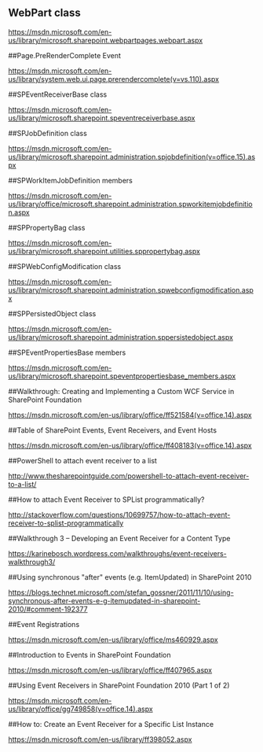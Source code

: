  ## WebPart class

https://msdn.microsoft.com/en-us/library/microsoft.sharepoint.webpartpages.webpart.aspx

##Page.PreRenderComplete Event

https://msdn.microsoft.com/en-us/library/system.web.ui.page.prerendercomplete(v=vs.110).aspx

##SPEventReceiverBase class

https://msdn.microsoft.com/en-us/library/microsoft.sharepoint.speventreceiverbase.aspx

##SPJobDefinition class

https://msdn.microsoft.com/en-us/library/microsoft.sharepoint.administration.spjobdefinition(v=office.15).aspx

##SPWorkItemJobDefinition members

https://msdn.microsoft.com/en-us/library/office/microsoft.sharepoint.administration.spworkitemjobdefinition.aspx

##SPPropertyBag class
 
https://msdn.microsoft.com/en-us/library/microsoft.sharepoint.utilities.sppropertybag.aspx

##SPWebConfigModification class

https://msdn.microsoft.com/en-us/library/microsoft.sharepoint.administration.spwebconfigmodification.aspx

##SPPersistedObject class

https://msdn.microsoft.com/en-us/library/microsoft.sharepoint.administration.sppersistedobject.aspx

##SPEventPropertiesBase members

https://msdn.microsoft.com/en-us/library/microsoft.sharepoint.speventpropertiesbase_members.aspx

##Walkthrough: Creating and Implementing a Custom WCF Service in SharePoint Foundation

https://msdn.microsoft.com/en-us/library/office/ff521584(v=office.14).aspx

##Table of SharePoint Events, Event Receivers, and Event Hosts

https://msdn.microsoft.com/en-us/library/office/ff408183(v=office.14).aspx


##PowerShell to attach event receiver to a list

http://www.thesharepointguide.com/powershell-to-attach-event-receiver-to-a-list/

##How to attach Event Receiver to SPList programmatically?

http://stackoverflow.com/questions/10699757/how-to-attach-event-receiver-to-splist-programmatically

##Walkthrough 3 – Developing an Event Receiver for a Content Type

https://karinebosch.wordpress.com/walkthroughs/event-receivers-walkthrough3/

##Using synchronous "after" events (e.g. ItemUpdated) in SharePoint 2010

https://blogs.technet.microsoft.com/stefan_gossner/2011/11/10/using-synchronous-after-events-e-g-itemupdated-in-sharepoint-2010/#comment-192377

##Event Registrations

https://msdn.microsoft.com/en-us/library/office/ms460929.aspx
 
##Introduction to Events in SharePoint Foundation

https://msdn.microsoft.com/en-us/library/office/ff407965.aspx

##Using Event Receivers in SharePoint Foundation 2010 (Part 1 of 2)

https://msdn.microsoft.com/en-us/library/office/gg749858(v=office.14).aspx

##How to: Create an Event Receiver for a Specific List Instance

https://msdn.microsoft.com/en-us/library/ff398052.aspx
